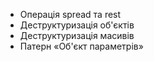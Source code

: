 - Операція spread та rest
- Деструктуризація об'єктів
- Деструктуризація масивів
- Патерн «Об'єкт параметрів»
